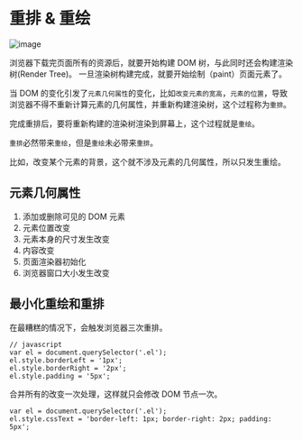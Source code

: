 # 重排 & 重绘

![image](https://img2018.cnblogs.com/blog/1414709/201811/1414709-20181115192855608-1989140804.png)

浏览器下载完页面所有的资源后，就要开始构建 DOM 树，与此同时还会构建渲染树(Render Tree)。
一旦渲染树构建完成，就要开始绘制（paint）页面元素了。

当 DOM 的变化引发了`元素几何属性`的变化，比如`改变元素的宽高`，`元素的位置`，导致浏览器不得不重新计算元素的几何属性，并重新构建渲染树，这个过程称为`重排`。

完成重排后，要将重新构建的渲染树渲染到屏幕上，这个过程就是`重绘`。

`重排`必然带来`重绘`，但是`重绘`未必带来`重排`。

比如，改变某个元素的背景，这个就不涉及元素的几何属性，所以只发生重绘。

## 元素几何属性

1. 添加或删除可见的 DOM 元素
2. 元素位置改变
3. 元素本身的尺寸发生改变
4. 内容改变
5. 页面渲染器初始化
6. 浏览器窗口大小发生改变

## 最小化重绘和重排

在最糟糕的情况下，会触发浏览器三次重排。

```
// javascript
var el = document.querySelector('.el');
el.style.borderLeft = '1px';
el.style.borderRight = '2px';
el.style.padding = '5px';
```

合并所有的改变一次处理，这样就只会修改 DOM 节点一次。

```
var el = document.querySelector('.el');
el.style.cssText = 'border-left: 1px; border-right: 2px; padding: 5px';
```
